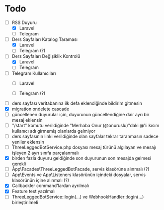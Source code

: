 # Todo

- [ ] RSS Duyuru
	- [x] Laravel
	- [ ] Telegram

- [ ] Ders Sayfaları Katalog Taraması
	- [x] Laravel 
	- [ ] Telegram (?)

- [ ] Ders Sayfaları Değişiklik Kontrolü
	- [x] Laravel
	- [ ] Telegram

- [ ] Telegram Kullanıcıları
	- [ ] Laravel
	- [ ] Telegram (?)


- [ ] ders sayfası veritabanına ilk defa eklendiğinde bildirim gitmesin
- [x] migration ondelete cascade
- [ ] güncellenen duyurular için, duyurunun güncellendiğine dair ayrı bir mesaj eklensin
- [ ] "/start" komutu verildiğinde "Merhaba Onur (@onuruslu)"daki  @'li kısım kullanıcı adı girmemiş olanlarda gelmiyor
- [ ] ders sayfasının linki verildiğinde olan sayfalar tekrar taranmasın sadece yeniler eklensin
- [ ] ThreeLeggedBotService.php dosyası mesaj türünü algılayan ve mesajı işleyen 2 ayrı sınıfa parçalanmalı
- [x] birden fazla duyuru geldiğinde son duyurunun son mesajda gelmesi gerekli
- [ ] App\Facades\ThreeLeggedBotFacade, servis klasörüne alınmalı (?)
- [ ] App\Events ve App\Listeners klasörünün içindeki dosyalar, servis klasörünün içine alınmalı (?)
- [x] Callbackler command'lardan ayrılmalı
- [x] Feature test yazılmalı
- [ ] ThreeLeggedBotService::login(...) ve WebhookHandler::login(...) birleştirilmeli